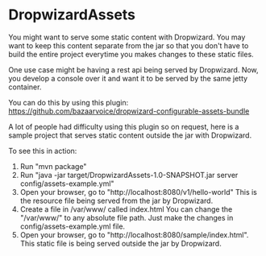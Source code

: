 DropwizardAssets
================

You might want to serve some static content with Dropwizard. You may want to keep this content separate from the jar so that you don't have to build the entire project everytime you makes changes to these static files.

One use case might be having a rest api being served by Dropwizard. Now, you develop a console over it and want it to be served by the same jetty container. 

You can do this by using this plugin:
https://github.com/bazaarvoice/dropwizard-configurable-assets-bundle

A lot of people had difficulty using this plugin so on request, here is a sample project that serves static content outside the jar with Dropwizard.

To see this in action: 

1) Run "mvn package"
2) Run "java -jar target/DropwizardAssets-1.0-SNAPSHOT.jar server config/assets-example.yml"
3) Open your browser, go to "http://localhost:8080/v1/hello-world" 
    This is the resource file being served from the jar by Dropwizard. 
4) Create a file in /var/www/ called index.html You can change the "/var/www/" to any absolute file path. Just make the changes in config/assets-example.yml file. 
5) Open your browser, go to "http://localhost:8080/sample/index.html".
    This static file is being served outside the jar by Dropwizard.

